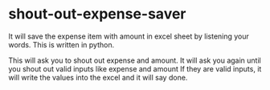 # shout-out-expense-saver
It will save the expense item with amount in excel sheet by listening your words. This is written in python.

This will ask you to shout out expense and amount. It will ask you again until you shout out valid inputs like expense and amount
If they are valid inputs, it will write the values into the excel and it will say done.
